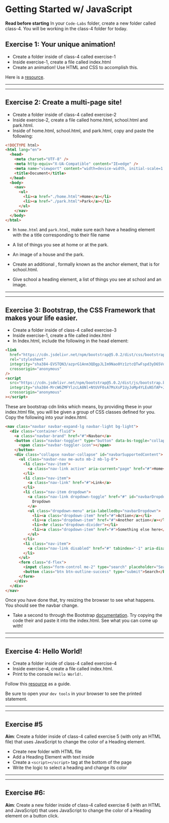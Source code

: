 # Getting Started w/ JavaScript

**Read before starting**
In your `Code-Labs` folder, create a new folder called class-4. You will be working in the class-4 folder for today.

## Exercise 1: Your unique animation!

- Create a folder inside of class-4 called exercise-1
- Inside exercise-1, create a file called index.html
- Create an animation! Use HTML and CSS to accomplish this.

Here is a [resource](https://www.w3schools.com/css/css3_animations.asp).

---

---

## Exercise 2: Create a multi-page site!

- Create a folder inside of class-4 called exercise-2
- Inside exercise-2, create a file called home.html, school.html and park.html.
- Inside of home.html, school.html, and park.html, copy and paste the following:

```html
<!DOCTYPE html>
<html lang="en">
  <head>
    <meta charset="UTF-8" />
    <meta http-equiv="X-UA-Compatible" content="IE=edge" />
    <meta name="viewport" content="width=device-width, initial-scale=1.0" />
    <title>Document</title>
  </head>
  <body>
    <nav>
      <ul>
        <li><a href="./home.html">Home</a></li>
        <li><a href="./park.html">Park</a></li>
      </ul>
    </nav>
  </body>
</html>
```

- In `home.html` and `park.html`, make sure each have a heading element with the a title corresponding to their file name
- A list of things you see at home or at the park.
- An image of a house and the park.

- Create an additional <a></a>, formally known as the anchor element, that is for school.html.
- Give school a heading element, a list of things you see at school and an image.

---

---

## Exercise 3: Bootstrap, the CSS Framework that makes your life easier.

- Create a folder inside of class-4 called exercise-3
- Inside exercise-1, create a file called index.html
- In Index.html, include the following in the head element:

```html
<link
  href="https://cdn.jsdelivr.net/npm/bootstrap@5.0.2/dist/css/bootstrap.min.css"
  rel="stylesheet"
  integrity="sha384-EVSTQN3/azprG1Anm3QDgpJLIm9Nao0Yz1ztcQTwFspd3yD65VohhpuuCOmLASjC"
  crossorigin="anonymous"
/>
<script
  src="https://cdn.jsdelivr.net/npm/bootstrap@5.0.2/dist/js/bootstrap.bundle.min.js"
  integrity="sha384-MrcW6ZMFYlzcLA8Nl+NtUVF0sA7MsXsP1UyJoMp4YLEuNSfAP+JcXn/tWtIaxVXM"
  crossorigin="anonymous"
></script>
```

These are bootstrap cdn links which means, by providing these in your index.html file, you will be given a group of CSS classes defined for you. Copy the following into your index.html.

```html
<nav class="navbar navbar-expand-lg navbar-light bg-light">
  <div class="container-fluid">
    <a class="navbar-brand" href="#">Navbar</a>
    <button class="navbar-toggler" type="button" data-bs-toggle="collapse" data-bs-target="#navbarSupportedContent" aria-controls="navbarSupportedContent" aria-expanded="false" aria-label="Toggle navigation">
      <span class="navbar-toggler-icon"></span>
    </button>
    <div class="collapse navbar-collapse" id="navbarSupportedContent">
      <ul class="navbar-nav me-auto mb-2 mb-lg-0">
        <li class="nav-item">
          <a class="nav-link active" aria-current="page" href="#">Home</a>
        </li>
        <li class="nav-item">
          <a class="nav-link" href="#">Link</a>
        </li>
        <li class="nav-item dropdown">
          <a class="nav-link dropdown-toggle" href="#" id="navbarDropdown" role="button" data-bs-toggle="dropdown" aria-expanded="false">
            Dropdown
          </a>
          <ul class="dropdown-menu" aria-labelledby="navbarDropdown">
            <li><a class="dropdown-item" href="#">Action</a></li>
            <li><a class="dropdown-item" href="#">Another action</a></li>
            <li><hr class="dropdown-divider"></li>
            <li><a class="dropdown-item" href="#">Something else here</a></li>
          </ul>
        </li>
        <li class="nav-item">
          <a class="nav-link disabled" href="#" tabindex="-1" aria-disabled="true">Disabled</a>
        </li>
      </ul>
      <form class="d-flex">
        <input class="form-control me-2" type="search" placeholder="Search" aria-label="Search">
        <button class="btn btn-outline-success" type="submit">Search</button>
      </form>
    </div>
  </div>
</nav>
```

Once you have done that, try resizing the browser to see what happens. You should see the navbar change.

- Take a second to through the Bootstrap [documentation](https://getbootstrap.com/docs/5.0/components/accordion/).  Try copying the code their and paste it into the index.html. See what you can come up with!

---

---

## Exercise 4: Hello World!

- Create a folder inside of class-4 called exercise-4
- Inside exercise-4, create a file called index.html.
- Print to the console `Hello World!`. 

Follow this [resource](https://www.w3schools.com/jsref/met_console_log.asp) as a guide. 

Be sure to open your `dev tools` in your browser to see the printed statement. 

---

---

## Exercise #5

**Aim**: Create a folder inside of class-4 called exercise 5 (with only an HTML file) that uses JavaScript to change the color of a Heading element.

- Create new folder with HTML file
- Add a Heading Element with text inside
- Create a `<script></script>` tag at the bottom of the page
- Write the logic to select a heading and change its color

---

---

## Exercise #6:

**Aim**: Create a new folder inside of class-4 called exercise 6 (with an HTML and JavaScript) that uses JavaScript to change the color of a Heading element on a button click.
